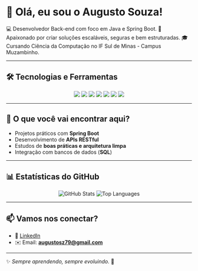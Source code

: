 # 👋 Olá, eu sou o Augusto Souza!  

💻 Desenvolvedor Back-end com foco em Java e Spring Boot.
🚀 Apaixonado por criar soluções escaláveis, seguras e bem estruturadas.
🎓 Cursando Ciência da Computação no IF Sul de Minas - Campus Muzambinho.

---

## 🛠️ Tecnologias e Ferramentas

<div align="center">
  <img src="https://img.shields.io/badge/Java-ED8B00?style=for-the-badge&logo=java&logoColor=white"/>
  <img src="https://img.shields.io/badge/Spring%20Boot-6DB33F?style=for-the-badge&logo=springboot&logoColor=white"/>
  <img src="https://img.shields.io/badge/Maven-C71A36?style=for-the-badge&logo=apachemaven&logoColor=white"/>
  <img src="https://img.shields.io/badge/PostgreSQL-316192?style=for-the-badge&logo=postgresql&logoColor=white"/>
  <img src="https://img.shields.io/badge/MySQL-4479A1?style=for-the-badge&logo=mysql&logoColor=white"/>
  <img src="https://img.shields.io/badge/Docker-2496ED?style=for-the-badge&logo=docker&logoColor=white"/>
  <img src="https://img.shields.io/badge/Git-F05032?style=for-the-badge&logo=git&logoColor=white"/>
</div>

---

## 📂 O que você vai encontrar aqui?
- Projetos práticos com **Spring Boot**  
- Desenvolvimento de **APIs RESTful**  
- Estudos de **boas práticas e arquitetura limpa**  
- Integração com bancos de dados (**SQL**)  

---

## 📊 Estatísticas do GitHub

<div align="center">
  <img src="https://github-readme-stats.vercel.app/api?username=augusto-souza&show_icons=true&theme=tokyonight" alt="GitHub Stats"/>
  <img src="https://github-readme-stats.vercel.app/api/top-langs/?username=augusto-souza&layout=compact&theme=tokyonight" alt="Top Languages"/>
</div>

---

## 📫 Vamos nos conectar?
- 🔗 [LinkedIn](https://www.linkedin.com/in/augusto-souza-severo-b17809185/)  
- ✉️ Email: **augustosz79@gmail.com**  

---

✨ *Sempre aprendendo, sempre evoluindo.* 🚀
